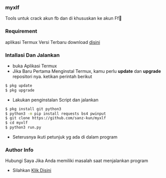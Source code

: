 ### myxlf
Tools untuk crack akun fb dan di khususkan ke akun Ff🙏
### Requirement
aplikasi Termux Versi Terbaru download [disini](https://f-droid.org/repo/com.termux_118.apk)
### Intallasi Dan Jalankan
- buka Aplikasi Termux
- Jika Baru Pertama Menginstal Termux, kamu perlu **update** dan **upgrade** repositori nya.
ketikan perintah berikut
````bash
$ pkg update
$ pkg upgrade
````
- Lakukan penginstalan Script dan jalankan
````bash
$ pkg install git python3
$ python3 -m pip install requests bs4 pwinput
$ git clone https://github.com/sanz-kun/myxlf
$ cd myxlf
$ python3 run.py
````
- Seterusnya ikuti petunjuk yg ada di dalam program
### Author Info
Hubungi Saya Jika Anda memiliki masalah saat menjalankan program
- Silahkan [Klik Disini](https)
